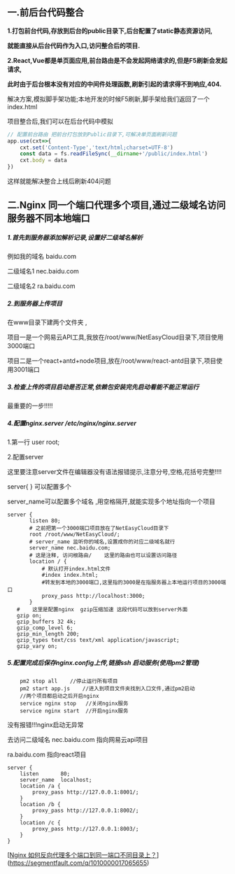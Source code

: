 ## 一.前后台代码整合

**1.打包前台代码,存放到后台的public目录下,后台配置了static静态资源访问,**

**就能直接从后台代码作为入口,访问整合后的项目.**

**2.React,Vue都是单页面应用,前台路由是不会发起网络请求的,但是F5刷新会发起请求,**

**此时由于后台根本没有对应的中间件处理函数,刷新引起的请求得不到响应,404.**

解决方案,模拟脚手架功能;本地开发的时候F5刷新,脚手架给我们返回了一个index.html

项目整合后,我们可以在后台代码中模拟

```javascript
// 配置前台路由 把前台打包放到Public目录下,可解决单页面刷新问题
app.use(cxt=>{
    cxt.set('Content-Type','text/html;charset=UTF-8')
    const data = fs.readFileSync(__dirname+'/public/index.html')
    cxt.body = data
})
```

这样就能解决整合上线后刷新404问题

## 二.Nginx 同一个端口代理多个项目,通过二级域名访问服务器不同本地端口

##### 1.首先到服务器添加解析记录,设置好二级域名解析

例如我的域名 baidu.com

 二级域名1 nec.baidu.com

 二级域名2 ra.baidu.com

##### 2.到服务器上传项目

 在www目录下建两个文件夹 ,

 项目一是一个网易云API工具,我放在/root/www/NetEasyCloud目录下,项目使用3000端口

 项目二是一个react+antd+node项目,放在/root/www/react-antd目录下,项目使用3001端口

##### 3.检查上传的项目启动是否正常,依赖包安装完先启动看能不能正常运行

 最重要的一步!!!!!

##### 4.配置nginx.server /etc/nginx/nginx.server

 1.第一行 user root;

 2.配置server

 这里要注意server文件在编辑器没有语法报错提示,注意分号,空格,花括号完整!!!!

 server{ } 可以配置多个

 server_name可以配置多个域名 ,用空格隔开,就能实现多个地址指向一个项目

```nginx
server {
       listen 80;
       # 之前把第一个3000端口项目放在了NetEasyCloud目录下
       root /root/www/NetEasyCloud/;
       # server_name 监听你的域名,设置成你的对应二级域名就行
       server_name nec.baidu.com;
       # 这是注释, 访问根路由/    这里的路由也可以设置访问路径
       location / {
           # 默认打开index.html文件
           #index index.html;
           #转发到本地的3000端口,这里指的3000是在指服务器上本地运行项目的3000端口
           proxy_pass http://localhost:3000;
       }
   #    这里是配置nginx  gzip压缩加速 这段代码可以放到server外面
   gzip on;
   gzip_buffers 32 4k;
   gzip_comp_level 6;
   gzip_min_length 200;
   gzip_types text/css text/xml application/javascript;
   gzip_vary on;
```

##### 5.配置完成后保存nginx.config上传,链接ssh 启动服务(使用pm2管理)

```nginx
    pm2 stop all    //停止运行所有项目
    pm2 start app.js    //进入到项目文件夹找到入口文件,通过pm2启动
    //两个项目都启动之后开启nginx
    service nginx stop   //关闭nginx服务
    service nginx start  //开启nginx服务
```

 没有报错!!!nginx启动无异常

 去访问二级域名 nec.baidu.com 指向网易云api项目

 ra.baidu.com 指向react项目





```nginx
server {
    listen       80;
    server_name  localhost;
    location /a {
        proxy_pass http://127.0.0.1:8001/;
    }
    location /b {
        proxy_pass http://127.0.0.1:8002/;
    }
    location /c {
        proxy_pass http://127.0.0.1:8003/;
    }
}
```

[[Nginx 如何反向代理多个端口到同一端口不同目录上？](https://segmentfault.com/q/1010000017065655)](https://segmentfault.com/q/1010000017065655)